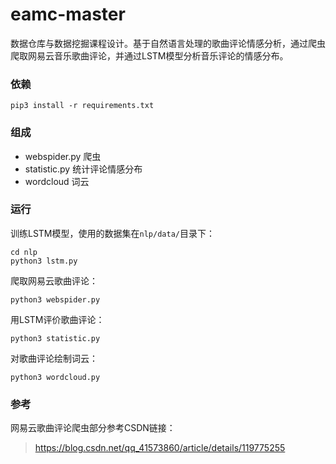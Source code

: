 # eamc-master
数据仓库与数据挖掘课程设计。基于自然语言处理的歌曲评论情感分析，通过爬虫爬取网易云音乐歌曲评论，并通过LSTM模型分析音乐评论的情感分布。

### 依赖
```
pip3 install -r requirements.txt
```

### 组成
* webspider.py 爬虫
* statistic.py 统计评论情感分布
* wordcloud 词云

### 运行
训练LSTM模型，使用的数据集在`nlp/data/`目录下：
```
cd nlp
python3 lstm.py 
```

爬取网易云歌曲评论：
```
python3 webspider.py
```

用LSTM评价歌曲评论：
```
python3 statistic.py
```

对歌曲评论绘制词云：
```
python3 wordcloud.py
```

### 参考
网易云歌曲评论爬虫部分参考CSDN链接：
>https://blog.csdn.net/qq_41573860/article/details/119775255
